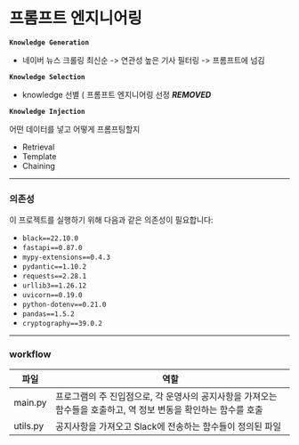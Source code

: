 # 프롬프트 엔지니어링

**`Knowledge Generation`**

- 네이버 뉴스 크롤링 최신순 -> 연관성 높은 기사 필터링 -> 프롬프트에 넘김  
    

**`Knowledge Selection`**  

- knowledge 선별 ( 프롬프트 엔지니어링 선정 ***REMOVED***


**`Knowledge Injection`**

어떤 데이터를 넣고 어떻게 프롬프팅할지

- Retrieval
- Template 
- Chaining

---
### 의존성

이 프로젝트를 실행하기 위해 다음과 같은 의존성이 필요합니다:

- `black==22.10.0`
- `fastapi==0.87.0`
- `mypy-extensions==0.4.3`
- `pydantic==1.10.2`
- `requests==2.28.1`
- `urllib3==1.26.12`
- `uvicorn==0.19.0`
- `python-dotenv==0.21.0`
- `pandas==1.5.2`
- `cryptography==39.0.2`
---
### workflow 
| 파일        | 역할                                                                                           |
|------------|------------------------------------------------------------------------------------------------|
| main.py    | 프로그램의 주 진입점으로, 각 운영사의 공지사항을 가져오는 함수들을 호출하고, 역 정보 변동을 확인하는 함수를 호출 |
| utils.py   | 공지사항을 가져오고 Slack에 전송하는 함수들이 정의된 파일                                      |

